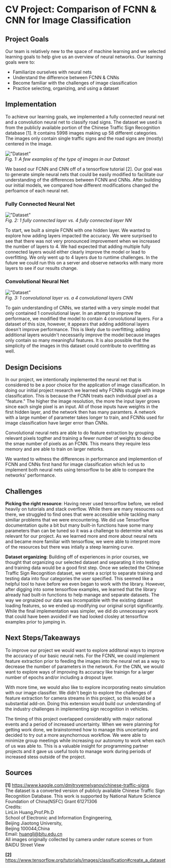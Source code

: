 # CV Project: Comparison of FCNN & CNN for Image Classification

## Project Goals

Our team is relatively new to the space of machine learning and we selected learning goals to help give us an overview of neural networks.  Our learning goals were to:

- Familiarize ourselves  with neural nets
- Understand the difference between FCNN & CNNs
- Become familiar with the challenges of image classification
- Practice selecting, organizing, and using a dataset

## Implementation 
To achieve our learning goals, we implemented a fully connected neural net and a convolution neural net to classify road signs. The dataset we used is from the publicly available portion of the Chinese Traffic Sign Recognition database [1].  It contains 5998 images making up 58 different categories.  The images only contain single traffic signs and the road signs are (mostly) centered in the image. 

!["Dataset"](https://github.com/vscheyer/computer_vision/blob/main/documentation/dataset.PNG)  
*Fig. 1: A few examples of the type of images in our Dataset*
 

We based our FCNN and CNN off of a tensorflow tutorial [2].  Our goal was to generate simple neural nets that could be easily modified to facilitate our understanding of the differences between FCNN and CNNs.  After building our initial models, we compared how different modifications changed the perfoamce of each neural net.

### Fully Connected Neural Net
!["Dataset"](https://github.com/vscheyer/computer_vision/blob/main/documentation/four-layer_fcnn_58_classes.png)  
*Fig. 2: 1 fully connected layer vs. 4 fully connected layer NN*

To start, we built a simple FCNN with one hidden layer. We wanted to explore how adding layers impacted the accuracy. We were surprised to see that there was not very pronounced improvement when we increased the number of layers to 4. We had expected that adding multiple fully connected layers would either clearly improve the model or lead to overfitting. We only went up to 4 layers due to runtime challenges. In the future we could run this on a server and observe networks with many more layers to see if our results change.
 

### Convolutional Neural Net
!["Dataset"](https://github.com/vscheyer/computer_vision/blob/main/documentation/four-layer_cnn_58_layers.png)   
*Fig. 3: 1 convolutional layer vs. a 4 convolutional layers CNN*

To gain understanding of CNNs, we started with a very simple model that only contained 1 convolutional layer.  In an attempt to improve the performace, we modified the model to contain 4 convolutional layers.  For a dataset of this size, however, it appears that adding additional layers doesn't improve performance. This is likely due to overfitting; adding additional layers wouldn't necessarily improve the model because images only contain so many meaningful features. It is also possible that the simplicity of the images in this dataset could contribute to overfitting as well.


## Design Decisions
In our project, we intentionally implemented the neural net that is considered to be a poor choice for the application of image classification. In doing our initial project research we learned why FCNNs stuggle with image classification.  This is because the FCNN treats each individual pixel as a "feature." The higher the image resolution, the more the input layer grows since each single pixel is an input.  All of those inputs have weights in the first hidden layer, and the network then has many paramters.  A network with a large number of parameter takes longer to train, and FCNNs used for image classification have larger error than CNNs.

Convolutional neural nets are able to do feature extraction by grouping relevant pixels togther and training a fewer number of weights to describe the smae number of pixels as an FCNN.  This means they require less memory and are able to train on larger netorks.  

We wanted to witness the differences in performance and implemention of FCNN and CNNs first hand for image classification which led us to implement both neural nets using tensorflow to be able to compare the networks' performance.

## Challenges

**Picking the right resource**:  Having never used tensorflow before, we relied heavily on tutorials and stack overflow.  While there are many resoucres out there, we struggled to find ones that were accessible while tackling many similiar problems that we were encountering.  We did use Tensorflow documentation quite a bit but many built-in functions have some many parameters than can be tuned so it was a challenge to determine what was relevant for our project. As we learned more and more about neural nets and became more familiar with tensorflow, we were able to interpret more of the resources but there was intially a steep learning curve.

**Dataset organizing**:  Building off of experiences in prior courses, we thought that organizing our selected dataset and separating it into testing and training data would be a good first step.  Once we selected the Chinese Traffic Sign Recognition dataset, we wrote a script to separate training and testing data into four categories the user specified.  This seemed like a helpful tool to have before we even began to work with the library.  However, after digging into some tensorflow examples, we learned that the library already had built-in functions to help manage and separate datasets. The way we orgnaized our data was incompatible with the existing dataset loading features, so we ended up modifying our original script significantly.  While the final implementation was simpler, we did do unnecessary work that could have been avoided if we had looked closley at tensorflow examples prior to jumping in.

## Next Steps/Takeaways
To improve our project we would want to explore additonal ways to improve the accuracy of our basic neural nets.  For the FCNN, we could implement feature extraction prior to feeding the images into the neural net as a way to decrease the number of parameters in the network. For the CNN, we would want to explore ways of improving its accuracy like trainign for a larger number of epochs and/or including a dropout layer.

With more time, we would also like to explore incorporating neato simulation with our image classifier. We didn't begin to explore the challenges of feature extraction for camera streams in this project, so this would be a substantial add-on. Doing this extension would build our understanding of the industry challenges in implementing sign recognition in vehicles.

The timing of this project overlapped considerably with major national events and a period of increased uncertainty. When we were planning for getting work done, we brainstormed how to manage this uncertainty and decided to try out a more asynchornous workflow. We were able to minimize group meetings while increasing our autonomy to work when each of us was able to. This is a valuable insight for programming partner projects and it gave us useful tools to manage work during periods of increased stess outside of the project.

## Sources
**[1]** https://www.kaggle.com/dmitryyemelyanov/chinese-traffic-signs  
The dataset is a converted version of publicly available Chinese Traffic Sign Recognition Database.
This work is supported by National Nature Science Foundation of China(NSFC) Grant 61271306  
Credits:  
LinLin Huang,Prof.Ph.D  
School of Electronic and Information Engingeering,  
Beijing Jiaotong University,  
Beijing 100044,China  
Email: huangll@bjtu.edu.cn  
All images originally collected by camera under nature scenes or from BAIDU Street View  
 

**[2]** https://www.tensorflow.org/tutorials/images/classification#create_a_dataset
